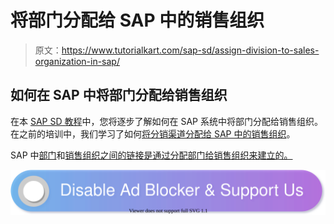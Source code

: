 # 将部门分配给 SAP 中的销售组织

> 原文：<https://www.tutorialkart.com/sap-sd/assign-division-to-sales-organization-in-sap/>

## 如何在 SAP 中将部门分配给销售组织

在本 [SAP SD 教程](https://www.tutorialkart.com/sap-sd/sap-sd-training-tutorial/)中，您将逐步了解如何在 SAP 系统中将部门分配给销售组织。在之前的培训中，我们学习了如何[将分销渠道分配给 SAP 中的销售组织](https://www.tutorialkart.com/sap-sd/assign-distribution-channel-to-sales-organization/)。

SAP 中[部门](https://www.tutorialkart.com/sap-sd/how-to-define-division-in-sap/)和[销售组织之间的链接是通过分配部门给销售组织来建立的。](https://www.tutorialkart.com/sap-sd/how-to-define-sales-organization-in-sap/)

[![](img/925da31b32d6bc3827932f6c8afb11bb.png)](https://www.tutorialkart.com/)